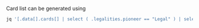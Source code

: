 Card list can be generated using 
```bash
jq '[.data[].cards[] | select ( .legalities.pioneer == "Legal" ) | select ((.side // "a") == "a") | .faceName // .name] | unique
```
